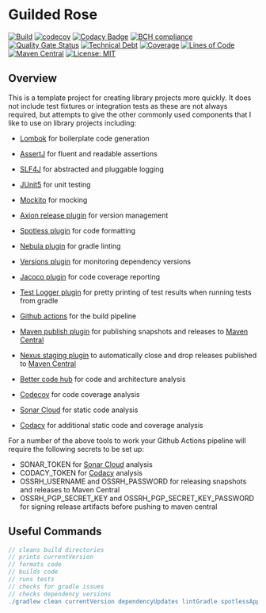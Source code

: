 # Guilded Rose

[![Build](https://github.com/michaelruocco/guilded-rose/workflows/pipeline/badge.svg)](https://github.com/michaelruocco/guilded-rose/actions)
[![codecov](https://codecov.io/gh/michaelruocco/guilded-rose/branch/master/graph/badge.svg?token=FWDNP534O7)](https://codecov.io/gh/michaelruocco/guilded-rose)
[![Codacy Badge](https://app.codacy.com/project/badge/Grade/272889cf707b4dcb90bf451392530794)](https://www.codacy.com/gh/michaelruocco/guilded-rose/dashboard?utm_source=github.com&amp;utm_medium=referral&amp;utm_content=michaelruocco/guilded-rose&amp;utm_campaign=Badge_Grade)
[![BCH compliance](https://bettercodehub.com/edge/badge/michaelruocco/guilded-rose?branch=master)](https://bettercodehub.com/)
[![Quality Gate Status](https://sonarcloud.io/api/project_badges/measure?project=michaelruocco_guilded-rose&metric=alert_status)](https://sonarcloud.io/dashboard?id=michaelruocco_guilded-rose)
[![Technical Debt](https://sonarcloud.io/api/project_badges/measure?project=michaelruocco_guilded-rose&metric=sqale_index)](https://sonarcloud.io/dashboard?id=michaelruocco_guilded-rose)
[![Coverage](https://sonarcloud.io/api/project_badges/measure?project=michaelruocco_guilded-rose&metric=coverage)](https://sonarcloud.io/dashboard?id=michaelruocco_guilded-rose)
[![Lines of Code](https://sonarcloud.io/api/project_badges/measure?project=michaelruocco_guilded-rose&metric=ncloc)](https://sonarcloud.io/dashboard?id=michaelruocco_guilded-rose)
[![Maven Central](https://img.shields.io/maven-central/v/com.github.michaelruocco/guilded-rose.svg?label=Maven%20Central)](https://search.maven.org/search?q=g:%22com.github.michaelruocco%22%20AND%20a:%22guilded-rose%22)
[![License: MIT](https://img.shields.io/badge/License-MIT-yellow.svg)](https://opensource.org/licenses/MIT)

## Overview

This is a template project for creating library projects more quickly. It does not include test
fixtures or integration tests as these are not always required, but attempts to give the other
commonly used components that I like to use on library projects including:

*   [Lombok](https://projectlombok.org/) for boilerplate code generation

*   [AssertJ](https://joel-costigliola.github.io/assertj/) for fluent and readable assertions

*   [SLF4J](http://www.slf4j.org/) for abstracted and pluggable logging

*   [JUnit5](https://junit.org/junit5/) for unit testing

*   [Mockito](https://site.mockito.org/) for mocking

*   [Axion release plugin](https://github.com/allegro/axion-release-plugin) for version management

*   [Spotless plugin](https://github.com/diffplug/spotless/tree/main/plugin-gradle) for code formatting

*   [Nebula plugin](https://github.com/nebula-plugins/gradle-lint-plugin) for gradle linting

*   [Versions plugin](https://github.com/ben-manes/gradle-versions-plugin) for monitoring dependency versions

*   [Jacoco plugin](https://docs.gradle.org/current/userguide/jacoco_plugin.html) for code coverage reporting

*   [Test Logger plugin](https://plugins.gradle.org/plugin/com.adarshr.test-logger) for pretty printing of test
    results when running tests from gradle
    
*   [Github actions](https://github.com/actions) for the build pipeline

*   [Maven publish plugin](https://docs.gradle.org/current/userguide/publishing_maven.html) for publishing snapshots
    and releases to [Maven Central](https://search.maven.org/)
    
*   [Nexus staging plugin](https://github.com/Codearte/gradle-nexus-staging-plugin) to automatically close and drop
    releases published to [Maven Central](https://search.maven.org/)

*   [Better code hub](https://bettercodehub.com/) for code and architecture analysis

*   [Codecov](https://codecov.io/) for code coverage analysis

*   [Sonar Cloud](https://sonarcloud.io/) for static code analysis 

*   [Codacy](https://www.codacy.com/) for additional static code and coverage analysis

For a number of the above tools to work your Github Actions pipeline will require the
following secrets to be set up:

*   SONAR_TOKEN for [Sonar Cloud](https://sonarcloud.io/) analysis
*   CODACY_TOKEN for [Codacy](https://www.codacy.com/) analysis
*   OSSRH_USERNAME and OSSRH_PASSWORD for releasing snapshots and releases to Maven Central
*   OSSRH_PGP_SECRET_KEY and OSSRH_PGP_SECRET_KEY_PASSWORD for signing release artifacts before pushing to maven central

## Useful Commands

```gradle
// cleans build directories
// prints currentVersion
// formats code
// builds code
// runs tests
// checks for gradle issues
// checks dependency versions
./gradlew clean currentVersion dependencyUpdates lintGradle spotlessApply build
```